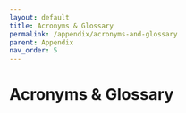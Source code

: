 ```yaml
---
layout: default
title: Acronyms & Glossary
permalink: /appendix/acronyms-and-glossary
parent: Appendix
nav_order: 5
---
```


# Acronyms & Glossary
